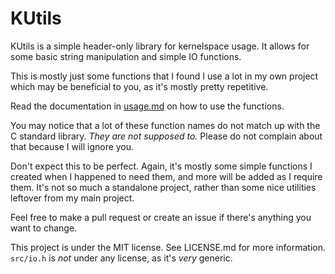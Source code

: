 # KUtils

KUtils is a simple header-only library for kernelspace usage. It allows for some basic string manipulation and simple IO functions.

This is mostly just some functions that I found I use a lot in my own project which may be beneficial to you, as it's mostly pretty repetitive.

Read the documentation in [usage.md](https://github.com/kutils/blob/main/usage.md) on how to use the functions.

You may notice that a lot of these function names do not match up with the C standard library. *They are not supposed to.* Please do not complain about that because I will ignore you.

Don't expect this to be perfect. Again, it's mostly some simple functions I created when I happened to need them, and more will be added as I require them. It's not so much a standalone project, rather than some nice utilities leftover from my main project.

Feel free to make a pull request or create an issue if there's anything you want to change.

This project is under the MIT license. See LICENSE.md for more information. `src/io.h` is *not* under any license, as it's *very* generic.
